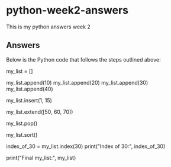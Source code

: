 # python-week2-answers
This is my python answers week 2


## Answers 

Below is the Python code that follows the steps outlined above:


my_list = []


my_list.append(10)
my_list.append(20)
my_list.append(30)
my_list.append(40)

my_list.insert(1, 15)

my_list.extend([50, 60, 70])

my_list.pop()

my_list.sort()

index_of_30 = my_list.index(30)
print("Index of 30:", index_of_30)

print("Final my_list:", my_list)


